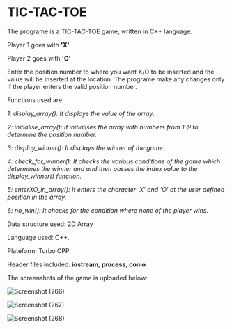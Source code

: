# TIC-TAC-TOE
The programe is a TIC-TAC-TOE game, written in C++ language.

Player 1 goes with **'X'**

Player 2 goes with **'O'**

Enter the position number to  where you want X/O to be inserted and the value will be inserted at the location. The programe make any changes only if the player enters the valid position number.

Functions used are:

_1: display_array(): It displays the value of the array_.

_2: initialise_array(): It initialises the array with numbers from 1-9 to determine the position number._

_3: display_winner(): It displays the winner of the game._

_4: check_for_winner(): It checks the various conditions of the game which determines the winner and  and then passes the index value to the display_winner() function._

_5: enterXO_in_array(): It enters the character 'X' and 'O' at the user defined position in the array._

_6: no_win(): It checks for the condition where none of the player wins._

Data structure used: 2D Array

Language used: C++.

Plateform: Turbo CPP.

Header files included: **iostream**, **process**, **conio**

The screenshots of the game is uploaded below:

![Screenshot (266)](https://user-images.githubusercontent.com/68001066/133920825-ac0ef558-7958-4513-a2bc-e6fa87251d00.png)

![Screenshot (267)](https://user-images.githubusercontent.com/68001066/133920827-c8a79803-72e7-4dda-993d-47bc0be206d9.png)

![Screenshot (268)](https://user-images.githubusercontent.com/68001066/133920829-f3827005-1084-4190-af5e-f3db25e4d5c8.png)

